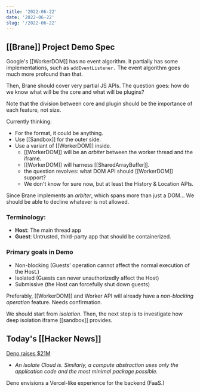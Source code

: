 ```yaml
---
title: '2022-06-22'
date: '2022-06-22'
slug: '/2022-06-22'
---
```


## [[Brane]] Project Demo Spec

Google's [[WorkerDOM]] has no event algorithm.
It partially has some implementations, such as `addEventListener.`
The event algorithm goes much more profound than that.

Then, Brane should cover very partial JS APIs.
The question goes: how do we know what will be the core and what will be plugins?

Note that the division between core and plugin should be the importance of each feature, not size.

Currently thinking:

- For the format, it could be anything.
- Use [[Sandbox]] for the outer side.
- Use a variant of [[WorkerDOM]] inside.
  - [[WorkerDOM]] will be an _arbiter_ between the worker thread and the iframe.
  - [[WorkerDOM]] will harness [[SharedArrayBuffer]].
  - the question revolves: what DOM API should [[WorkerDOM]] support?
  - We don't know for sure now, but at least the History & Location APIs.

Since Brane implements an _arbiter_, which spans more than just a DOM...
We should be able to decline whatever is not allowed.

### Terminology:

- **Host**: The main thread app
- **Guest**: Untrusted, third-party app that should be containerized.

### Primary goals in Demo

- Non-blocking (Guests' operation cannot affect the normal execution of the Host.)
- Isolated (Guests can never unauthorizedly affect the Host)
- Submissive (the Host can forcefully shut down guests)

Preferably, [[WorkerDOM]] and Worker API will already have a _non-blocking operation_ feature.
Needs confirmation.

We should start from _isolation_.
Then, the next step is to investigate how deep isolation iframe [[sandbox]] provides.

## Today's [[Hacker News]]

[Deno raises $21M](https://deno.com/blog/series-a)

- _An Isolate Cloud is. Similarly, a compute abstraction uses only the application code and the most minimal package possible._

Deno envisions a Vercel-like experience for the backend (FaaS.)
